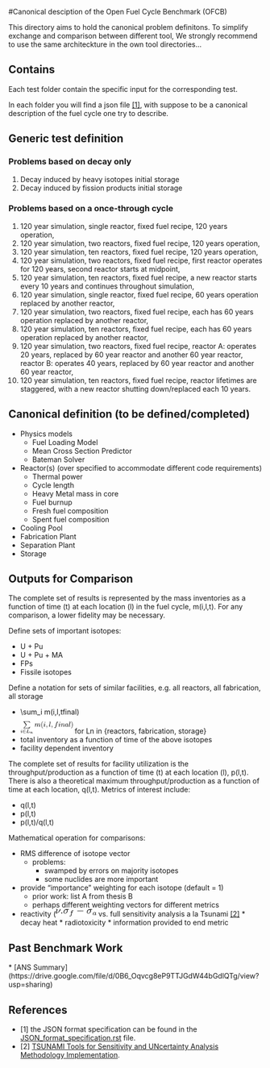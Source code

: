 #Canonical desciption of the Open Fuel Cycle Benchmark (OFCB)

This directory aims to hold the canonical problem definitons.
To simplify exchange and comparison between different tool, We strongly recommend to use the same architeckture in the own tool directories...

<h2 id="Contains">Contains</h2>

Each test folder contain the specific input for the corresponding test.

In each folder you will find a json file [[1]](#references), with suppose to be a canonical description of the fuel cycle one try to describe.

<h2 id="definition">Generic test definition</h2>
<h3 id="decay">Problems based on decay only</h3>

1. Decay induced by heavy isotopes initial storage
2. Decay induced by fission products initial storage


<h3 id="cycle">Problems based on a once-through cycle</h3>

1. 120 year simulation, single reactor, fixed fuel recipe, 120 years operation, 
2. 120 year simulation, two reactors, fixed fuel recipe, 120 years operation,
3. 120 year simulation, ten reactors, fixed fuel recipe, 120 years operation,
4. 120 year simulation, two reactors, fixed fuel recipe, first reactor operates for 120 years, second reactor starts at midpoint,
5. 120 year simulation, ten reactors, fixed fuel recipe, a new reactor starts every 10 years and continues throughout simulation,
6. 120 year simulation, single reactor, fixed fuel recipe, 60 years operation replaced by another reactor,
7. 120 year simulation, two reactors, fixed fuel recipe, each has 60 years operation replaced by another reactor,
8. 120 year simulation, ten reactors, fixed fuel recipe, each has 60 years operation replaced by another reactor,
9. 120 year simulation, two reactors, fixed fuel recipe, reactor A: operates 20 years, replaced by 60 year reactor and another 60 year reactor, reactor B: operates 40 years, replaced by 60 year reactor and another 60 year reactor,
10. 120 year simulation, ten reactors, fixed fuel recipe, reactor lifetimes are staggered, with a new reactor shutting down/replaced each 10 years.


<h2 id="canonical">Canonical definition (to be defined/completed)</h2>

* Physics models
  - Fuel Loading Model
  - Mean Cross Section Predictor
  - Bateman Solver
* Reactor(s) (over specified to accommodate different code requirements)
  - Thermal power
  - Cycle length
  - Heavy Metal mass in core
  - Fuel burnup
  - Fresh fuel composition
  - Spent fuel composition
* Cooling Pool
* Fabrication Plant
* Separation Plant
* Storage


<h2 id="outputs">Outputs for Comparison</h2>
The complete set of results is represented by the mass inventories as a function of time (t) at each location (l) in the fuel cycle, m(i,l,t).  For any comparison, a lower fidelity may be necessary.

Define sets of important isotopes:
  * U + Pu
  * U + Pu + MA
  * FPs
  * Fissile isotopes

Define a notation for sets of similar facilities, e.g. all reactors, all fabrication, all storage
  * \sum_i m(i,l,tfinal) 
  * <img src=".readme/sum2.jpg" alt="Equation not rendered" height="35">  for Ln in {reactors, fabrication, storage}
  * total inventory as a function of time of the above isotopes
  * facility dependent inventory 

The complete set of results for facility utilization is the throughput/production as a function of time (t) at each location (l), p(l,t).  There is also a theoretical maximum throughput/production as a function of time at each location, q(l,t).  Metrics of interest include:
  * q(l,t)
  * p(l,t)
  * p(l,t)/q(l,t)

Mathematical operation for comparisons:
  * RMS difference of isotope vector
    * problems:
      * swamped by errors on majority isotopes
      * some nuclides are more important
  * provide “importance” weighting for each isotope (default = 1)
    * prior work: list A from thesis B
    * perhaps different weighting vectors for different metrics
* reactivity (<img src=".readme/reactivity.jpg" alt="Equation not rendered" height="15"> vs. full sensitivity analysis a la Tsunami [[2]](#references)
      * decay heat
      * radiotoxicity
      * information provided to end metric



<h2 id="previous">Past Benchmark Work</h2>
* [ANS Summary](https://drive.google.com/file/d/0B6_Oqvcg8eP9TTJGdW44bGdlQTg/view?usp=sharing)


<h2 id="references">References</h2>

  * [1] the JSON format specification can be found in the [JSON\_format_specification.rst](../JSON_format_specification.rst) file.
  * [2] [TSUNAMI Tools for Sensitivity and UNcertainty Analysis Methodology Implementation](http://scale.ornl.gov/tsunami/).
